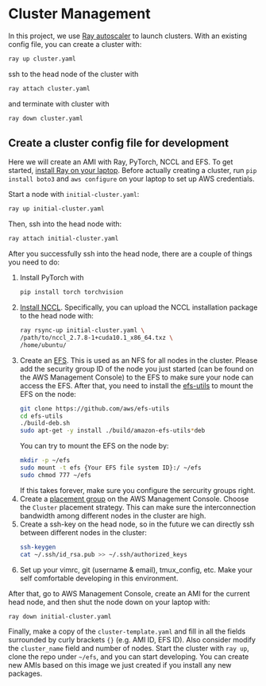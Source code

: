# Cluster Management

In this project, we use [Ray autoscaler](https://docs.ray.io/en/latest/cluster/launcher.html) to launch clusters. With an existing config file, you can create a cluster with:
```bash
ray up cluster.yaml
``` 
ssh to the head node of the cluster with
```bash
ray attach cluster.yaml
```
and terminate with cluster with
```bash
ray down cluster.yaml
```

## Create a cluster config file for development

Here we will create an AMI with Ray, PyTorch, NCCL and EFS. To get started, [install Ray on your laptop](https://docs.ray.io/en/latest/installation.html). Before actually creating a cluster, run `pip install boto3` and `aws configure` on your laptop to set up AWS credentials.

Start a node with `initial-cluster.yaml`:

```bash
ray up initial-cluster.yaml
```

Then, ssh into the head node with:

```bash
ray attach initial-cluster.yaml
```

After you successfully ssh into the head node, there are a couple of things you need to do:
1. Install PyTorch with 
   ```bash
   pip install torch torchvision
   ```
2. [Install NCCL](../nccl/README.md). Specifically, you can upload the NCCL installation package to the head node with:
    ```bash
    ray rsync-up initial-cluster.yaml \
    /path/to/nccl_2.7.8-1+cuda10.1_x86_64.txz \
    /home/ubuntu/
    ```
3. Create an [EFS](https://console.aws.amazon.com/efs). This is used as an NFS for all nodes in the cluster. Please add the security group ID of the node you just started (can be found on the AWS Management Console) to the EFS to make sure your node can access the EFS. After that, you need to install the [efs-utils](https://docs.aws.amazon.com/efs/latest/ug/installing-other-distro.html) to mount the EFS on the node:
   ```bash
   git clone https://github.com/aws/efs-utils
   cd efs-utils
   ./build-deb.sh
   sudo apt-get -y install ./build/amazon-efs-utils*deb
   ```
   You can try to mount the EFS on the node by:
   ```bash
   mkdir -p ~/efs
   sudo mount -t efs {Your EFS file system ID}:/ ~/efs
   sudo chmod 777 ~/efs
   ```
   If this takes forever, make sure you configure the sercurity groups right.
4. Create a [placement group](https://docs.aws.amazon.com/AWSEC2/latest/UserGuide/placement-groups.html) on the AWS Management Console. Choose the `Cluster` placement strategy. This can make sure the interconnection bandwidth among different nodes in the cluster are high.
5. Create a ssh-key on the head node, so in the future we can directly ssh between different nodes in the cluster:
   ```bash
   ssh-keygen
   cat ~/.ssh/id_rsa.pub >> ~/.ssh/authorized_keys
   ```
6. Set up your vimrc, git (username & email), tmux_config, etc. Make your self comfortable developing in this environment.

After that, go to AWS Management Console, create an AMI for the current head node, and then shut the node down on your laptop with:
```bash
ray down initial-cluster.yaml
```

Finally, make a copy of the `cluster-template.yaml` and fill in all the fields surrounded by curly brackets `{}` (e.g. AMI ID, EFS ID). Also consider modify the `cluster_name` field and number of nodes. Start the cluster with `ray up`, clone the repo under `~/efs`, and you can start developing. You can create new AMIs based on this image we just created if you install any new packages.
